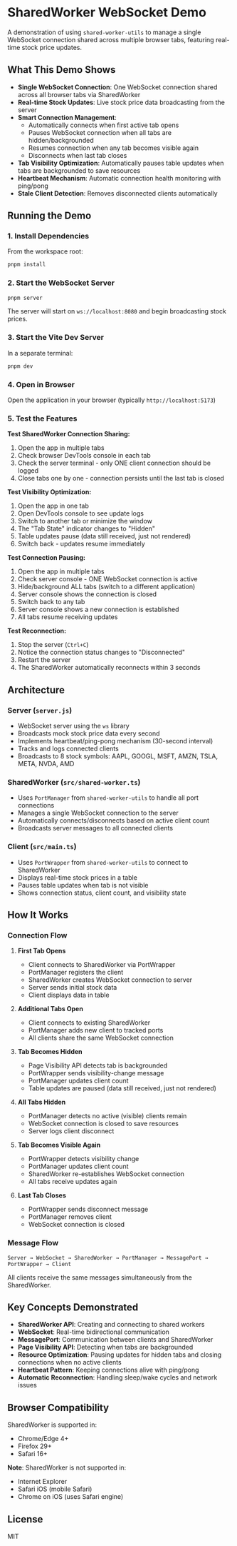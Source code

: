 # SharedWorker WebSocket Demo

A demonstration of using `shared-worker-utils` to manage a single WebSocket connection shared across multiple browser tabs, featuring real-time stock price updates.

## What This Demo Shows

- **Single WebSocket Connection**: One WebSocket connection shared across all browser tabs via SharedWorker
- **Real-time Stock Updates**: Live stock price data broadcasting from the server
- **Smart Connection Management**:
  - Automatically connects when first active tab opens
  - Pauses WebSocket connection when all tabs are hidden/backgrounded
  - Resumes connection when any tab becomes visible again
  - Disconnects when last tab closes
- **Tab Visibility Optimization**: Automatically pauses table updates when tabs are backgrounded to save resources
- **Heartbeat Mechanism**: Automatic connection health monitoring with ping/pong
- **Stale Client Detection**: Removes disconnected clients automatically

## Running the Demo

### 1. Install Dependencies

From the workspace root:

```bash
pnpm install
```

### 2. Start the WebSocket Server

```bash
pnpm server
```

The server will start on `ws://localhost:8080` and begin broadcasting stock prices.

### 3. Start the Vite Dev Server

In a separate terminal:

```bash
pnpm dev
```

### 4. Open in Browser

Open the application in your browser (typically `http://localhost:5173`)

### 5. Test the Features

**Test SharedWorker Connection Sharing:**
1. Open the app in multiple tabs
2. Check browser DevTools console in each tab
3. Check the server terminal - only ONE client connection should be logged
4. Close tabs one by one - connection persists until the last tab is closed

**Test Visibility Optimization:**
1. Open the app in one tab
2. Open DevTools console to see update logs
3. Switch to another tab or minimize the window
4. The "Tab State" indicator changes to "Hidden"
5. Table updates pause (data still received, just not rendered)
6. Switch back - updates resume immediately

**Test Connection Pausing:**
1. Open the app in multiple tabs
2. Check server console - ONE WebSocket connection is active
3. Hide/background ALL tabs (switch to a different application)
4. Server console shows the connection is closed
5. Switch back to any tab
6. Server console shows a new connection is established
7. All tabs resume receiving updates

**Test Reconnection:**
1. Stop the server (`Ctrl+C`)
2. Notice the connection status changes to "Disconnected"
3. Restart the server
4. The SharedWorker automatically reconnects within 3 seconds

## Architecture

### Server (`server.js`)
- WebSocket server using the `ws` library
- Broadcasts mock stock price data every second
- Implements heartbeat/ping-pong mechanism (30-second interval)
- Tracks and logs connected clients
- Broadcasts to 8 stock symbols: AAPL, GOOGL, MSFT, AMZN, TSLA, META, NVDA, AMD

### SharedWorker (`src/shared-worker.ts`)
- Uses `PortManager` from `shared-worker-utils` to handle all port connections
- Manages a single WebSocket connection to the server
- Automatically connects/disconnects based on active client count
- Broadcasts server messages to all connected clients

### Client (`src/main.ts`)
- Uses `PortWrapper` from `shared-worker-utils` to connect to SharedWorker
- Displays real-time stock prices in a table
- Pauses table updates when tab is not visible
- Shows connection status, client count, and visibility state

## How It Works

### Connection Flow

1. **First Tab Opens**
   - Client connects to SharedWorker via PortWrapper
   - PortManager registers the client
   - SharedWorker creates WebSocket connection to server
   - Server sends initial stock data
   - Client displays data in table

2. **Additional Tabs Open**
   - Client connects to existing SharedWorker
   - PortManager adds new client to tracked ports
   - All clients share the same WebSocket connection

3. **Tab Becomes Hidden**
   - Page Visibility API detects tab is backgrounded
   - PortWrapper sends visibility-change message
   - PortManager updates client count
   - Table updates are paused (data still received, just not rendered)

4. **All Tabs Hidden**
   - PortManager detects no active (visible) clients remain
   - WebSocket connection is closed to save resources
   - Server logs client disconnect

5. **Tab Becomes Visible Again**
   - PortWrapper detects visibility change
   - PortManager updates client count
   - SharedWorker re-establishes WebSocket connection
   - All tabs receive updates again

6. **Last Tab Closes**
   - PortWrapper sends disconnect message
   - PortManager removes client
   - WebSocket connection is closed

### Message Flow

```
Server → WebSocket → SharedWorker → PortManager → MessagePort → PortWrapper → Client
```

All clients receive the same messages simultaneously from the SharedWorker.

## Key Concepts Demonstrated

- **SharedWorker API**: Creating and connecting to shared workers
- **WebSocket**: Real-time bidirectional communication
- **MessagePort**: Communication between clients and SharedWorker
- **Page Visibility API**: Detecting when tabs are backgrounded
- **Resource Optimization**: Pausing updates for hidden tabs and closing connections when no active clients
- **Heartbeat Pattern**: Keeping connections alive with ping/pong
- **Automatic Reconnection**: Handling sleep/wake cycles and network issues

## Browser Compatibility

SharedWorker is supported in:
- Chrome/Edge 4+
- Firefox 29+
- Safari 16+

**Note**: SharedWorker is not supported in:
- Internet Explorer
- Safari iOS (mobile Safari)
- Chrome on iOS (uses Safari engine)

## License

MIT
